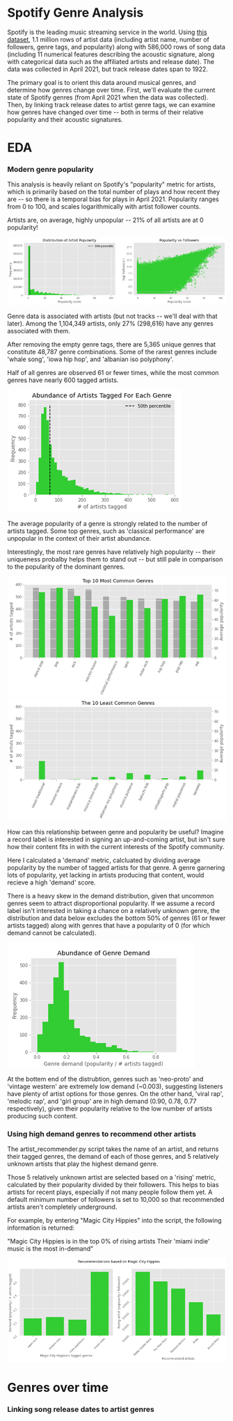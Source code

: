 # Spotify Genre Analysis
Spotify is the leading music streaming service in the world. Using [this dataset](https://www.kaggle.com/yamaerenay/spotify-dataset-19212020-160k-tracks), 1.1 million rows of artist data (including artist name, number of followers, genre tags, and popularity) along with 586,000 rows of song data (including 11 numerical features describing the acoustic signature, along with categorical data such as the affiliated artists and release date). The data was collected in April 2021, but track release dates span to 1922.

The primary goal is to orient this data around musical genres, and determine how genres change over time. First, we'll evaluate the current state of Spotify genres (from April 2021 when the data was collected). Then, by linking track release dates to artist genre tags, we can examine how genres have changed over time -- both in terms of their relative popularity and their acoustic signatures. 

# EDA
### Modern genre popularity
This analysis is heavily reliant on Spotify's "popularity" metric for artists, which is primarily based on the total number of plays and how recent they are -- so there is a temporal bias for plays in April 2021. Popularity ranges from 0 to 100, and scales logarithmically with artist follower counts.

Artists are, on average, highly unpopular -- 21% of all artists are at 0 popularity!

![Popularity exploration](./img/popularity_metric_hist_scat.png)

Genre data is associated with artists (but not tracks -- we'll deal with that later). Among the 1,104,349 artists, only 27% (298,616) have any genres associated with them.

After removing the empty genre tags, there are 5,365 unique genres that constitute 48,787 genre combinations. Some of the rarest genres include 'whale song', 'iowa hip hop', and 'albanian iso polyphony'.

Half of all genres are observed 61 or fewer times, while the most common genres have nearly 600 tagged artists.

![Tagged artist distribution](./img/genre_count_histogram.png)

The average popularity of a genre is strongly related to the number of artists tagged. Some top genres, such as 'classical performance' are unpopular in the context of their artist abundance.

Interestingly, the most rare genres have relatively high popularity -- their uniqueness probalby helps them to stand out -- but still pale in comparison to the popularity of the dominant genres.

![Top 10 genres](./img/top_10_genres_count_and_pop_bar.png)
![Bottom 10 genres](./img/bottom_10_genres_count_and_pop_bar.png)

How can this relationship between genre and popularity be useful? Imagine a record label is interested in signing an up-and-coming artist, but isn't sure how their content fits in with the current interests of the Spotify community.

Here I calculated a 'demand' metric, calcluated by dividing average popularity by the number of tagged artists for that genre. A genre garnering lots of popularity, yet lacking in artists producing that content, would recieve a high 'demand' score.

There is a heavy skew in the demand distribution, given that uncommon genres seem to attract disproportional popularity. If we assume a record label isn't interested in taking a chance on a relatively unknown genre, the distribution and data below excludes the bottom 50% of genres (61 or fewer artists tagged) along with genres that have a popularity of 0 (for which demand cannot be calculated).

![Genre demand distribution](./img/genre_demand_hist.png)

At the bottem end of the distrubtion, genres such as 'neo-proto' and 'vintage western' are extremely low demand (~0.003), suggesting listeners have plenty of artist options for those genres. On the other hand, 'viral rap', 'melodic rap', and 'girl group' are in high demand (0.90, 0.78, 0.77 respectively), given their popularity relative to the low number of artists producing such content.


### Using high demand genres to recommend other artists

The artist_recommender.py script takes the name of an artist, and returns their tagged genres, the demand of each of those genres, and 5 relatively unknown artists that play the highest demand genre.

Those 5 relatively unknown artist are selected based on a 'rising' metric, calculated by their popularity divided by their followers. This helps to bias artists for recent plays, especially if not many people follow them yet. A default minimum number of followers is set to 10,000 so that recommended artists aren't completely underground.

For example, by entering "Magic City Hippies" into the script, the following information is returned:

"Magic City Hippies is in the top 0% of rising artists
Their 'miami indie' music is the most in-demand"

![Artist recommendation](./img/artist_recommender.png)

# Genres over time
### Linking song release dates to artist genres

